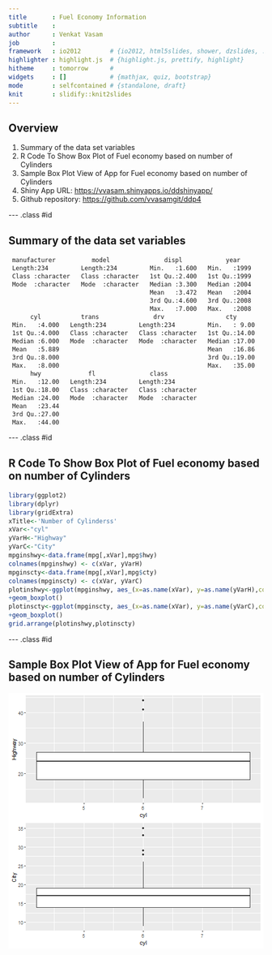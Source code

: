 ```yaml
---
title       : Fuel Economy Information
subtitle    : 
author      : Venkat Vasam
job         : 
framework   : io2012        # {io2012, html5slides, shower, dzslides, ...}
highlighter : highlight.js  # {highlight.js, prettify, highlight}
hitheme     : tomorrow      # 
widgets     : []            # {mathjax, quiz, bootstrap}
mode        : selfcontained # {standalone, draft}
knit        : slidify::knit2slides
---
```


## Overview

1. Summary of the data set variables
2. R Code To Show Box Plot of Fuel economy based on number of Cylinders
3. Sample Box Plot View of App for Fuel economy based on number of Cylinders
4. Shiny App URL: https://vvasam.shinyapps.io/ddshinyapp/
5. Github repository: https://github.com/vvasamgit/ddp4


--- .class #id 

## Summary of the data set variables


```
 manufacturer          model               displ            year     
 Length:234         Length:234         Min.   :1.600   Min.   :1999  
 Class :character   Class :character   1st Qu.:2.400   1st Qu.:1999  
 Mode  :character   Mode  :character   Median :3.300   Median :2004  
                                       Mean   :3.472   Mean   :2004  
                                       3rd Qu.:4.600   3rd Qu.:2008  
                                       Max.   :7.000   Max.   :2008  
      cyl           trans               drv                 cty       
 Min.   :4.000   Length:234         Length:234         Min.   : 9.00  
 1st Qu.:4.000   Class :character   Class :character   1st Qu.:14.00  
 Median :6.000   Mode  :character   Mode  :character   Median :17.00  
 Mean   :5.889                                         Mean   :16.86  
 3rd Qu.:8.000                                         3rd Qu.:19.00  
 Max.   :8.000                                         Max.   :35.00  
      hwy             fl               class          
 Min.   :12.00   Length:234         Length:234        
 1st Qu.:18.00   Class :character   Class :character  
 Median :24.00   Mode  :character   Mode  :character  
 Mean   :23.44                                        
 3rd Qu.:27.00                                        
 Max.   :44.00                                        
```

--- .class #id 


##  R Code To Show Box Plot of Fuel economy based on number of Cylinders



```r
library(ggplot2)
library(dplyr)
library(gridExtra)
xTitle<-'Number of Cylinderss'
xVar<-"cyl"
yVarH<-"Highway"
yVarC<-"City"
mpginshwy<-data.frame(mpg[,xVar],mpg$hwy)
colnames(mpginshwy) <- c(xVar, yVarH)
mpginscty<-data.frame(mpg[,xVar],mpg$cty)
colnames(mpginscty) <- c(xVar, yVarC)
plotinshwy<-ggplot(mpginshwy, aes_(x=as.name(xVar), y=as.name(yVarH),color=as.name(yVarH) ))
+geom_boxplot()
plotinscty<-ggplot(mpginscty, aes_(x=as.name(xVar), y=as.name(yVarC),color=as.name(yVarC) ))
+geom_boxplot()
grid.arrange(plotinshwy,plotinscty)
```

--- .class #id 

## Sample Box Plot View of App for Fuel economy based on number of Cylinders

![plot of chunk unnamed-chunk-3](assets/fig/unnamed-chunk-3-1.png)
